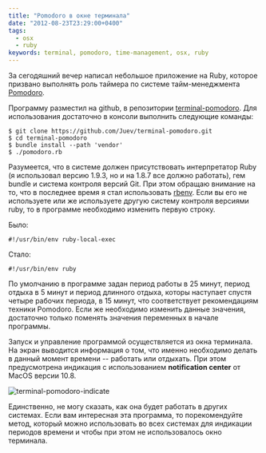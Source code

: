 ```yaml
---
title: "Pomodoro в окне терминала"
date: "2012-08-23T23:29:00+0400"
tags:
  - osx
  - ruby
keywords: terminal, pomodoro, time-management, osx, ruby
---
```

За сегодяшний вечер написал небольшое приложение на Ruby, которое призвано выполнять роль таймера по системе тайм-менеджмента [Pomodoro](http://www.pomodorotechnique.com "The Pomodoro Technique").

Программу разместил на github, в репозитории [terminal-pomodoro](https://github.com/Juev/terminal-pomodoro "Terminal-pomodoro"). Для использования достаточно в консоли выполнить следующие команды:

```shell
$ git clone https://github.com/Juev/terminal-pomodoro.git
$ cd terminal-pomodoro
$ bundle install --path 'vendor'
$ ./pomodoro.rb
```

Разумеется, что в системе должен присутствовать интерпретатор Ruby (я использовал версию 1.9.3, но и на 1.8.7 все должно работать), гем bundle и система контроля версий Git. При этом обращаю внимание на то, что в последнее время я стал использовать [rbenv](https://github.com/sstephenson/rbenv). Если вы его не используете или же используете другую систему контроля версиями ruby, то в программе необходимо изменить первую строку.

Было:
```shell
#!/usr/bin/env ruby-local-exec
```

Стало:
```shell
#!/usr/bin/env ruby
```

По умолчанию в программе задан период работы в 25 минут, период отдыха в 5 минут и период длинного отдыха, которы наступает спустя четыре рабочих периода, в 15 минут, что соответствует рекомендациям техники Pomodoro. Если же необходимо изменить данные значения, достаточно только поменять значения переменных в начале программы.

Запуск и управление программой осуществляется из окна терминала. На экран выводится информация о том, что именно необходимо делать в данный момент времени -- работать или отдыхать. При этом предусмотрена индикация с использованием **notification center** от MacOS версии 10.8.

![terminal-pomodoro-indicate](https://static.juev.org/2012/08/terminal-pomodoro.png "Индикация программы terminal-pomodoro в OSX 10.8")

Единственно, не могу сказать, как она будет работать в других системах. Если вам интересная эта программа, то порекомендуйте метод, который можно использовать во всех системах для индикации периодов времени и чтобы при этом не использовалось окно терминала. 
